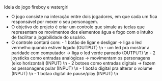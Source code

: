 Ideia do jogo fireboy e watergirl

- O jogo consiste na interação entre dois jogadores, em que cada um fica responsável por mexer o seu personagem.
- O objetivo do projeto é criar um controle que simule as teclas que representam os movimentos dos elementos água e fogo com o intuito de facilitar a jogabilidade do usuário.
- O controle contará com:
      - 1 botão de ligar e desligar -> liga o led vermelho quando estiver ligado (OUTPUT) \n
      - um led pra mostrar a paridade com computador -> liga o led verde pareado (OUTPUT) \n
      - 2 joysticks como entradas analógicas -> movimentam os personagens (eixo horizontal) (INPUT) \n
      - 2 botoes como entradas digitais -> fazem os personagens pular (INPUT) \n
      - 1 botão digital pra alterar o volume (INPUT) \n
      - 1 botao digital de pause/play (INPUT) \n

